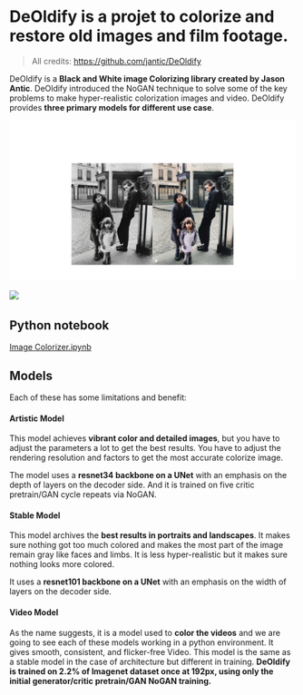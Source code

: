 # DeOldify is a projet to colorize and restore old images and film footage.
> All credits: https://github.com/jantic/DeOldify

DeOldify is a **Black and White image Colorizing library created by Jason Antic**. DeOldify introduced the NoGAN technique to solve some of the key problems to make hyper-realistic colorization images and video. DeOldify provides **three primary models for different use case**.

<img src="Présentation1.gif">

[<img src="https://github.com/retkowsky/colorizer/raw/main/colorized_video_train_en_gare_de_la_ciotat.mp4" width="50%">](https://github.com/retkowsky/colorizer/raw/main/colorized_video_train_en_gare_de_la_ciotat.mp4 "Demo Video")

## Python notebook
<a href="Image Colorizer.ipynb">Image Colorizer.ipynb<a>

## Models
Each of these has some limitations and benefit:

#### Artistic Model
This model achieves **vibrant color and detailed images**, but you have to adjust the parameters a lot to get the best results. You have to adjust the rendering resolution and factors to get the most accurate colorize image.

The model uses a **resnet34 backbone on a UNet** with an emphasis on the depth of layers on the decoder side. And it is trained on five critic pretrain/GAN cycle repeats via NoGAN.

#### Stable Model 
This model archives the **best results in portraits and landscapes**. It makes sure nothing got too much colored and makes the most part of the image remain gray like faces and limbs. It is less hyper-realistic but it makes sure nothing looks more colored.

It uses a **resnet101 backbone on a UNet** with an emphasis on the width of layers on the decoder side.

#### Video Model
As the name suggests, it is a model used to **color the videos** and we are going to see each of these models working in a python environment. It gives smooth, consistent, and flicker-free Video. This model is the same as a stable model in the case of architecture but different in training. **DeOldify is trained on 2.2% of Imagenet dataset once at 192px, using only the initial generator/critic pretrain/GAN NoGAN training.**


